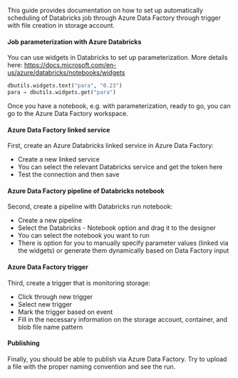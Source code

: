 This guide provides documentation on how to set up automatically scheduling of Databricks job through Azure Data Factory through trigger with file creation in storage account.

#### Job parameterization with Azure Databricks

You can use widgets in Databricks to set up parameterization. More details here: https://docs.microsoft.com/en-us/azure/databricks/notebooks/widgets

```python
dbutils.widgets.text("para", "0.23")
para = dbutils.widgets.get("para")
```

Once you have a notebook, e.g. with parameterization, ready to go, you can go to the Azure Data Factory workspace.

#### Azure Data Factory linked service

First, create an Azure Databricks linked service in Azure Data Factory:

* Create a new linked service
* You can select the relevant Databricks service and get the token here
* Test the connection and then save

#### Azure Data Factory pipeline of Databricks notebook

Second, create a pipeline with Databricks run notebook:

* Create a new pipeline
* Select the Databricks - Notebook option and drag it to the designer
* You can select the notebook you want to run
* There is option for you to manually specify parameter values (linked via the widgets) or generate them dynamically based on Data Factory input

#### Azure Data Factory trigger

Third, create a trigger that is monitoring storage:

* Click through new trigger
* Select new trigger
* Mark the trigger based on event
* Fill in the necessary information on the storage account, container, and blob file name pattern

#### Publishing

Finally, you should be able to publish via Azure Data Factory. Try to upload a file with the proper naming convention and see the run.


